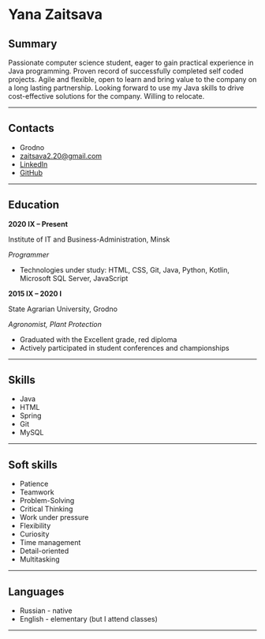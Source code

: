 # Yana Zaitsava 
## Summary
Passionate computer science student, eager to gain practical experience in Java 
programming. Proven record of successfully completed self coded projects. Agile 
and flexible, open to learn and bring value to the company on a long lasting 
partnership. Looking forward to use my Java skills to drive cost-effective solutions 
for the company. Willing to relocate.
***
## Contacts

- Grodno
- zaitsava2.20@gmail.com
- [LinkedIn](linkedin.com/in/yana-zaitsava-1758121b0)
- [GitHub](https://github.com/LoRainaY)
***
## Education
**2020 IX – Present**

Institute of IT and Business-Administration, Minsk

*Programmer*

- Technologies under study: HTML, CSS, Git, Java, Python, Kotlin, Microsoft SQL Server, JavaScript

**2015 IX – 2020 I**

State Agrarian University, Grodno

*Agronomist, Plant Protection*
- Graduated with the Excellent grade, red diploma
- Actively participated in student conferences and championships
***
## Skills
- Java
- HTML
- Spring
- Git
- MySQL
***
## Soft skills
- Patience
- Teamwork
- Problem-Solving
- Critical Thinking
- Work under pressure
- Flexibility
- Curiosity
- Time management
- Detail-oriented
- Multitasking
***
## Languages
- Russian - native
- English - elementary (but I attend classes)
***





